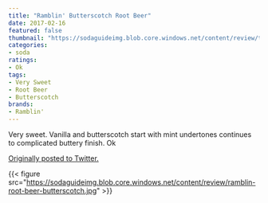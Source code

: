 ```yaml
---
title: "Ramblin' Butterscotch Root Beer"
date: 2017-02-16
featured: false
thumbnail: "https://sodaguideimg.blob.core.windows.net/content/review/thumbs/ramblin-root-beer-butterscotch.jpg"
categories:
- soda
ratings:
- Ok
tags:
- Very Sweet
- Root Beer
- Butterscotch
brands:
- Ramblin'
---
```


Very sweet. Vanilla and butterscotch start with mint undertones continues to complicated buttery finish. Ok

[Originally posted to Twitter.](https://twitter.com/Cavorter/status/832318065144643588)

{{< figure src="https://sodaguideimg.blob.core.windows.net/content/review/ramblin-root-beer-butterscotch.jpg" >}}
